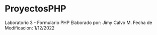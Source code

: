 # ProyectosPHP
Laboratorio 3 - Formulario PHP
Elaborado por: Jimy Calvo M.
Fecha de Modificacion: 1/12/2022
